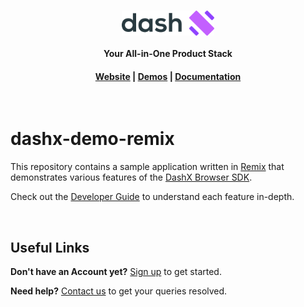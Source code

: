 <p align="center">
    <br />
    <a href="https://dashx.com"><img src="https://raw.githubusercontent.com/dashxhq/brand-book/master/assets/logo-black-text-color-icon@2x.png" alt="DashX" height="40" /></a>
    <br />
    <br />
    <strong>Your All-in-One Product Stack</strong>
</p>

<div align="center">
  <h4>
    <a href="https://dashx.com">Website</a>
    <span> | </span>
    <a href="https://dashxdemo.com">Demos</a>
    <span> | </span>
    <a href="https://docs.dashx.com/developer">Documentation</a>
  </h4>
</div>

<br />

# dashx-demo-remix

This repository contains a sample application written in [Remix](https://remix.run) that demonstrates various features of the [DashX Browser SDK](https://github.com/dashxhq/dashx-browser).

Check out the [Developer Guide](https://docs.dashx.com/developer) to understand each feature in-depth.

<br />

## Useful Links

**Don't have an Account yet?** [Sign up](https://app.dashx.com) to get started.

**Need help?** [Contact us](mailto:support@dashx.com) to get your queries resolved.

